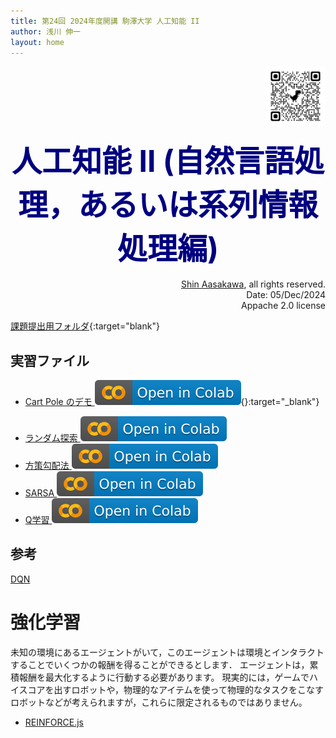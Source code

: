 ```yaml
---
title: 第24回 2024年度開講 駒澤大学 人工知能 II
author: 浅川 伸一
layout: home
---
```

<link href="/css/asamarkdown.css" rel="stylesheet">

<div style="text-align:right">
<img src="/2024assets/qrcode_2024_0920.png" style="width:19%">
</div>

$$
\newcommand{\mb}[1]{\mathbf{#1}}
\newcommand{\Brc}[1]{\left(#1\right)}
\newcommand{\Rank}{\text{rank}\;}
\newcommand{\Hat}[1]{\widehat{#1}}
\newcommand{\Prj}[1]{\mb{#1}\Brc{\mb{#1}^{\top}\mb{#1}}^{-1}\mb{#1}^{\top}}
\newcommand{\RegP}[2]{\Brc{\mb{#1}^{\top}\mb{#1}}^{-1}\mb{#1}^{\top}\mb{#2}}
\newcommand{\NSQ}[1]{\left|\mb{#1}\right|^2}
\newcommand{\Norm}[1]{\left|#1\right|}
\newcommand{\IP}[2]{\left({#1}\cdot{#2}\right)}
\newcommand{\Bar}[1]{\overline{\;#1\;}}
\newcommand{\of}[1]{\left(#1\right)}
$$

<div align="center">
<font size="+4" color="navy"><strong>人工知能 II (自然言語処理，あるいは系列情報処理編)</strong></font><br/><br/>
<!-- <font size="+1" color="navy"><strong>人工知能 II</strong></font><br/><br/> -->
</div>

<div align='right'>
<a href="mailto:educ0233@komazawa-u.ac.jp">Shin Aasakawa</a>, all rights reserved.<br>
Date: 05/Dec/2024<br/>
Appache 2.0 license<br/>
</div>


[課題提出用フォルダ](https://drive.google.com/drive/folders/1sBv6Gw19DDfeYc693M0orLP_7xvs9YS8?usp=drive_link){:target="blank"}


## 実習ファイル

* [Cart Pole のデモ <img src="/assets/colab_icon.svg">](https://colab.research.google.com/github/ShinAsakawa/2015corona/blob/master/2023notebooks/2023_0618_1_getting_started.ipynb){}:target="_blank"}

- [ランダム探索  <img src="/assets/colab_icon.svg">](https://colab.research.google.com/github/ShinAsakawa/2019komazawa/blob/master/notebooks/2019komazawa_rl_ogawa_2_2_maze_random.ipynb)
- [方策勾配法 <img src="/assets/colab_icon.svg">](https://colab.research.google.com/github/ShinAsakawa/2019komazawa/blob/master/notebooks/2019komazawa_rl_ogawa_2_3_policygradient.ipynb)
- [SARSA <img src="/assets/colab_icon.svg">](https://colab.research.google.com/github/ShinAsakawa/2019komazawa/blob/master/notebooks/2019komazawa_rl_ogawa_2_5_Sarsa.ipynb)
- [Q学習 <img src="/assets/colab_icon.svg">](https://colab.research.google.com/github/ShinAsakawa/2019komazawa/blob/master/notebooks/2019komazawa_rl_ogawa_2_6_Qlearning.ipynb)

<!-- https://github.com/ShinAsakawa/2019komazawa/blob/master/notebooks/2019komazawa_rl_ogawa_2_2_maze_random.ipynb)-->
<!--(https://github.com/ShinAsakawa/2019komazawa/blob/master/notebooks/2019komazawa_rl_ogawa_2_3_policygradient.ipynb)-->
<!--(https://github.com/ShinAsakawa/2019komazawa/blob/master/notebooks/2019komazawa_rl_ogawa_2_5_Sarsa.ipynb)-->
<!--(https://github.com/ShinAsakawa/2019komazawa/blob/master/notebooks/2019komazawa_rl_ogawa_2_6_Qlearning.ipynb)-->

<!-- 以下のデモは，[OpenAI](https://openai.com/) 提供の強化学習環境 [gym](https://gym.openai.com/) を用いています。

- [倒立振子 (cartpole) <img src="/assets/colab_icon.svg">](https://colab.research.google.com/github/komazawa-deep-learning/komazawa-deep-learning.github.io/blob/master/notebooks/2020_0716Gym_cartpole_rendering.ipynb){:target="_blank"}

Colaboratory 上で gym を 動作させるためには [StarAI の開発したレンダリング環境](https://star-ai.github.io/Rendering-OpenAi-Gym-in-Colaboratory/) が必要です。 -->



## 参考

[DQN](https://komazawa-deep-learning.github.io/2020pytorch_tutorail_reinforcement_q_learning/)



<!--
## APE-X
@2018Horgan_APE-X

## TRPO (Trust Region Policy Optimization)
@2015Schulman_trpo

## IMPALA
<https://deepmind.com/blog/impala-scalable-distributed-deeprl-dmlab-30/>


#### TPRO と PPO
- source: <https://blog.syundo.org/post/20171204-reinforcement-learning-natural-policy-gradient-trpo-ppo/>
- さらに，上のトップ: <https://blog.syundo.org/post/20180115-reinforcement-learning/>

##### TRPO

最適化計算における更新ステップの計算に KL ダイバージェンスによる制約を加えたものが TRPO (Trust Region Policy Optimization) である。
この方法は，を KL ダイバージェンスで拘束しているため，近似的には自然勾配法と同様の手法となる。
TRPO は方策勾配法に限らず，モデルなし学習においても利用することができるが，以下では方策勾配法と組み合わせることを前提に述べる。

さて，$\theta$ でパラメタライズされた方策  $\pi_\theta(a\vert s)$ がある場合，方策勾配が

$$
\hat{g} = \mathbb{E}_\pi\left[ \nabla_\theta \log\pi_\theta(a\vert s)A^{\pi}(s,a)\right]
$$

であった。これは，以下の値 $L_\theta$ の微分値である。

$$
L_\theta(\theta)=\mathbb{E}_\pi\left[\log \pi_\theta(a\vert s)A^{\pi}(s,a)\right]
$$

このとき，更新のステップを制限するために，以下のようにKLダイバージェンスで制約を課して最大化を行う。

$$
\text{maximize}_{x} L_{\theta_{\text{old}}}(\theta)
$$

$$
\text{subject to } D_{KL}(\theta_{\text{old}},\theta)\le\delta
$$

ここで， $\theta_{\text{old}}$ は $\pi_\theta$ におけるパラメタ $\theta$ の前の値である。
また，$D_{KL}$ は確率分布 $\pi_\theta$ と $\pi_{\theta_{\text{old}}}$ の間の KL ダイバージェンスであり， $D_{KL}\max(\theta_{\text{old}},\theta)$ は任意のパラメタの組み合わせに対して，KLダイバージェンスを計算したときの最大値を表す。

実用的には組み合わせが膨大になり，最大値を求めるのは難しいため，制約はヒューリスティックに以下のように平均値で代用する。
$$
\text{maximize}_x L_{\theta_{\text{old}}}(\theta)$$
$$

$$
\text{subject to} D_{KL}^{\max}(\theta_{\text{old}},\theta) \le \delta
$$

ここで， $\bar{D}_{KL}(\theta_{\text{old}},\theta)=\mathbb{E}_{s\sim p}\left[D_{KL}(\pi_\theta(\cdot\vert s),\pi_{\theta_2}(\cdot\vert s)\right]$ である。

ただし，制約において問題を解くのは簡単ではないので，以下のようにソフト制約を使う形に書き下す。

$$
\text{maximize}_x \mathbb{E}_\pi\left[L_{\theta_{\text{old}}}(\theta)-\beta\bar{D}_{KL}(\theta_{\text{old}},\theta)\right]
$$

以上が，TRPO の概要である。
-->

<!--
##### PPO

PPO (Proximal Policy Optimization) は方策の目標値をクリッピングすることで，おおまかに方策の更新を制約する方法である。
TRPO では KL ダイバージェンスを制約として利用していたが，PPO では，目的関数を以下の $L^{\text{clip}}$ として，勾配を求める。

$$
L^{\text{CLIP}}(\theta) = \hat{\mathbb{E}}_t\left[\min(r_t(\theta)\hat{A}_t,\text{clip}(r(\theta),1-\epsilon,1+\epsilon)\hat{A}_t)\right]
$$

ここで，$r_t(\theta)$ は確率の比率であり，

$$
r_t(\theta) = \frac{\pi_\theta(s_t,a_t)}{\pi_{\theta_{\text{old}}}(s_t,a_t)}
$$

である。また，$\text{clip}(r(\theta), 1−\epsilon, 1+\epsilon)$ は $r(\theta)$ が $1−\epsilon} あるいは $1+\epsilon$ を超過しないように制限する関数である。
$\text{clip}(r(\theta), 1−\epsilon , 1+\epsilon)^At$ の グラフと，$L^{\text{CLIP}}$ を以下に示す(John Schulmanらより引用)。
-->


# 強化学習

未知の環境にあるエージェントがいて，このエージェントは環境とインタラクトすることでいくつかの報酬を得ることができるとします．
エージェントは，累積報酬を最大化するように行動する必要があります。
現実的には，ゲームでハイスコアを出すロボットや，物理的なアイテムを使って物理的なタスクをこなすロボットなどが考えられますが，これらに限定されるものではありません。

<!--
Say, we have an agent in an unknown environment and this agent can obtain some rewards by interacting with the environment.
The agent ought to take actions so as to maximize cumulative rewards.
In reality, the scenario could be a bot playing a game to achieve high scores, or a robot trying to complete physical tasks with physical items; and not just limited to these.
-->

* [REINFORCE.js](https://komazawa-deep-learning.github.io/reinforcejs/)


